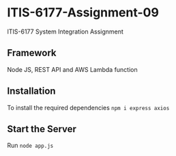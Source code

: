 # ITIS-6177-Assignment-09
ITIS-6177 System Integration Assignment

## Framework 
Node JS, REST API and AWS Lambda function

## Installation
To install the required dependencies
`npm i express axios`

## Start the Server 
Run `node app.js`

